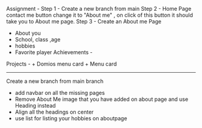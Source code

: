 Assignment -
Step 1 -
Create a new branch from main 
Step 2 -
Home Page contact me button change it to "About me" , on click of this button it should take you to About me page.
Step 3 -
Create an About me Page
 + About you 
 + School, class ,age 
 + hobbies
 + Favorite player 
 Achievements -

Projects - 
    + Domios menu card
    + Menu card 
_________________________________________________
Create a new branch from main branch
- add navbar on all the missing pages
- ⁠Remove About Me image that you have added on about page and use Heading instead
- ⁠Align all the headings on center
- ⁠use list for listing your hobbies on aboutpage
